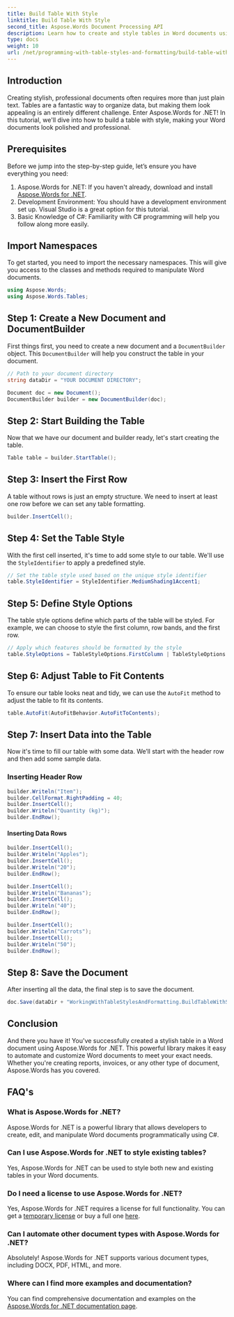 ```yaml
---
title: Build Table With Style
linktitle: Build Table With Style
second_title: Aspose.Words Document Processing API
description: Learn how to create and style tables in Word documents using Aspose.Words for .NET with this comprehensive step-by-step guide.
type: docs
weight: 10
url: /net/programming-with-table-styles-and-formatting/build-table-with-style/
---
```

## Introduction

Creating stylish, professional documents often requires more than just plain text. Tables are a fantastic way to organize data, but making them look appealing is an entirely different challenge. Enter Aspose.Words for .NET! In this tutorial, we'll dive into how to build a table with style, making your Word documents look polished and professional.

## Prerequisites

Before we jump into the step-by-step guide, let’s ensure you have everything you need:

1. Aspose.Words for .NET: If you haven't already, download and install [Aspose.Words for .NET](https://releases.aspose.com/words/net/).
2. Development Environment: You should have a development environment set up. Visual Studio is a great option for this tutorial.
3. Basic Knowledge of C#: Familiarity with C# programming will help you follow along more easily.

## Import Namespaces

To get started, you need to import the necessary namespaces. This will give you access to the classes and methods required to manipulate Word documents.

```csharp
using Aspose.Words;
using Aspose.Words.Tables;
```

## Step 1: Create a New Document and DocumentBuilder

First things first, you need to create a new document and a `DocumentBuilder` object. This `DocumentBuilder` will help you construct the table in your document.

```csharp
// Path to your document directory
string dataDir = "YOUR DOCUMENT DIRECTORY";

Document doc = new Document();
DocumentBuilder builder = new DocumentBuilder(doc);
```

## Step 2: Start Building the Table

Now that we have our document and builder ready, let's start creating the table.

```csharp
Table table = builder.StartTable();
```

## Step 3: Insert the First Row

A table without rows is just an empty structure. We need to insert at least one row before we can set any table formatting.

```csharp
builder.InsertCell();
```

## Step 4: Set the Table Style

With the first cell inserted, it's time to add some style to our table. We'll use the `StyleIdentifier` to apply a predefined style.

```csharp
// Set the table style used based on the unique style identifier
table.StyleIdentifier = StyleIdentifier.MediumShading1Accent1;
```

## Step 5: Define Style Options

The table style options define which parts of the table will be styled. For example, we can choose to style the first column, row bands, and the first row.

```csharp
// Apply which features should be formatted by the style
table.StyleOptions = TableStyleOptions.FirstColumn | TableStyleOptions.RowBands | TableStyleOptions.FirstRow;
```

## Step 6: Adjust Table to Fit Contents

To ensure our table looks neat and tidy, we can use the `AutoFit` method to adjust the table to fit its contents.

```csharp
table.AutoFit(AutoFitBehavior.AutoFitToContents);
```

## Step 7: Insert Data into the Table

Now it's time to fill our table with some data. We’ll start with the header row and then add some sample data.

### Inserting Header Row

```csharp
builder.Writeln("Item");
builder.CellFormat.RightPadding = 40;
builder.InsertCell();
builder.Writeln("Quantity (kg)");
builder.EndRow();
```

#### Inserting Data Rows

```csharp
builder.InsertCell();
builder.Writeln("Apples");
builder.InsertCell();
builder.Writeln("20");
builder.EndRow();

builder.InsertCell();
builder.Writeln("Bananas");
builder.InsertCell();
builder.Writeln("40");
builder.EndRow();

builder.InsertCell();
builder.Writeln("Carrots");
builder.InsertCell();
builder.Writeln("50");
builder.EndRow();
```

## Step 8: Save the Document

After inserting all the data, the final step is to save the document.

```csharp
doc.Save(dataDir + "WorkingWithTableStylesAndFormatting.BuildTableWithStyle.docx");
```

## Conclusion

And there you have it! You've successfully created a stylish table in a Word document using Aspose.Words for .NET. This powerful library makes it easy to automate and customize Word documents to meet your exact needs. Whether you're creating reports, invoices, or any other type of document, Aspose.Words has you covered.

## FAQ's

### What is Aspose.Words for .NET?
Aspose.Words for .NET is a powerful library that allows developers to create, edit, and manipulate Word documents programmatically using C#.

### Can I use Aspose.Words for .NET to style existing tables?
Yes, Aspose.Words for .NET can be used to style both new and existing tables in your Word documents.

### Do I need a license to use Aspose.Words for .NET?
Yes, Aspose.Words for .NET requires a license for full functionality. You can get a [temporary license](https://purchase.aspose.com/temporary-license/) or buy a full one [here](https://purchase.aspose.com/buy).

### Can I automate other document types with Aspose.Words for .NET?
Absolutely! Aspose.Words for .NET supports various document types, including DOCX, PDF, HTML, and more.

### Where can I find more examples and documentation?
You can find comprehensive documentation and examples on the [Aspose.Words for .NET documentation page](https://reference.aspose.com/words/net/).
